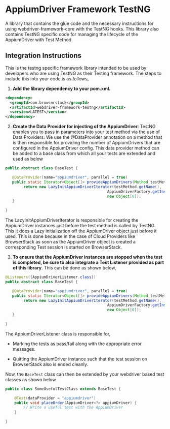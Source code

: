 # AppiumDriver Framework TestNG

A library that contains the glue code and the necessary instructions for using webdriver-framework-core with the TestNG hooks. This library also contains TestNG specific code for managing the lifecycle of the AppiumDriver with Test Method.

## Integration Instructions 

This is the testng specific framework library intended to be used by developers who are using TestNG as their Testing framework. The steps to include this into your code is as follows,

1. <b>Add the library dependency to your pom.xml.</b>
```xml
<dependency>
  <groupId>com.browserstack</groupId>
  <artifactId>webdriver-framework-testng</artifactId>
  <version>LATEST</version>
</dependency>
 ```
 
2. <b>Create the Data Provider for injecting of the AppiumDriver</b>:  TestNG enables you to pass in parameters into your test method via the use of Data Providers. We use the @DataProvider annotation on a method that is then responsible for providing the number of AppiumDrivers that are configured in the AppiumDriver config. This data provider method can be added to a base class from which all your tests are extended and used as below

```java
public abstract class BaseTest {

   @DataProvider(name="appiumdriver", parallel = true)
   public static Iterator<Object[]> provideAppiumDrivers(Method testMethod) {
        return new LazyInitAppiumDriverIterator(testMethod.getName(),
                                             AppiumDriverFactory.getInstance().getPlatforms(),
                                             new Object[0]);
   }
   
}
```

The LazyInitAppiumDriverIterator is responsible for creating the AppiumDriver instances just before the test method is called by TestNG. This it does a Lazy initialization off the AppiumDriver object just before it used. This is done because in the case of Cloud Providers like BrowserStack as soon as the AppiumDriver object is created a corresponding Test session is started on BrowserStack.

3. <b>To ensure that the AppiumDriver instances are stopped when the test is completed, be sure to also integrate a Test Listener provided as part of this library</b>. This can be done as shown below,

```java
@Listeners({AppiumDriverListener.class})
public abstract class BaseTest {

   @DataProvider(name="appiumdriver", parallel = true)
   public static Iterator<Object[]> provideAppiumDrivers(Method testMethod) {
        return new LazyInitAppiumDriverIterator(testMethod.getName(),
                                             AppiumDriverFactory.getInstance().getPlatforms(),
                                             new Object[0]);
   }
   
}
```
The AppiumDriverListener class is responsible for,

- Marking the tests as pass/fail along with the appropriate error messages.

- Quitting the AppiumDriver instance such that the test session on BrowserStack also is ended cleanly.


Now, the `BaseTest` class can then be extended by your webdriver based test classes as shown below

```java
public class SomeUsefulTestClass extends BaseTest {

    @Test(dataProvider = "appiumdriver")
    public void placeOrder(AppiumDriver<?> appiumDriver) {
        // Write a useful test with the AppiumDriver
    }
    
}
```
